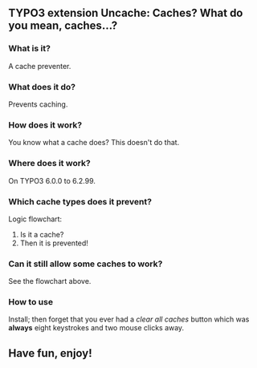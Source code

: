 ## TYPO3 extension Uncache: Caches? What do you mean, caches...?

### What is it?

A cache preventer.

### What does it do?

Prevents caching.

### How does it work?

You know what a cache does? This doesn't do that.

### Where does it work?

On TYPO3 6.0.0 to 6.2.99.

### Which cache types does it prevent?

Logic flowchart:

1. Is it a cache?
2. Then it is prevented!

### Can it still allow some caches to work?

See the flowchart above.

### How to use

Install; then forget that you ever had a _clear all caches_ button which was __always__ eight keystrokes and two mouse clicks away.

## Have fun, enjoy!
